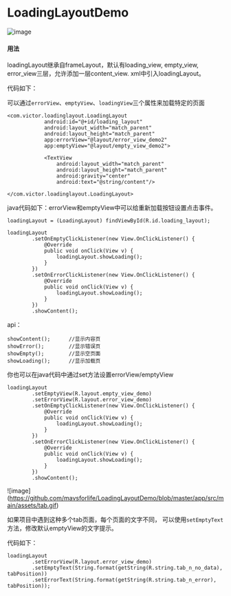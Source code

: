 # LoadingLayoutDemo

![image](https://github.com/mavsforlife/LoadingLayoutDemo/blob/master/app/src/main/assets/simple_use.gif)

#### 用法
loadingLayout继承自frameLayout，默认有loading_view, empty_view, error_view三层，允许添加一层content_view.
xml中引入loadingLayout。

代码如下：

可以通过`errorView`、`emptyView`、`loadingView`三个属性来加载特定的页面
```
<com.victor.loadinglayout.LoadingLayout
            android:id="@+id/loading_layout"
            android:layout_width="match_parent"
            android:layout_height="match_parent"
            app:errorView="@layout/error_view_demo2"
            app:emptyView="@layout/empty_view_demo2">

            <TextView
                android:layout_width="match_parent"
                android:layout_height="match_parent"
                android:gravity="center"
                android:text="@string/content"/>

</com.victor.loadinglayout.LoadingLayout>
 ```
 
 
java代码如下：errorView和emptyView中可以给重新加载按钮设置点击事件。
```
loadingLayout = (LoadingLayout) findViewById(R.id.loading_layout);

loadingLayout
        .setOnEmptyClickListener(new View.OnClickListener() {
            @Override
            public void onClick(View v) {
                loadingLayout.showLoading();
            }
        })
        .setOnErrorClickListener(new View.OnClickListener() {
            @Override
            public void onClick(View v) {
                loadingLayout.showLoading();
            }
        })
        .showContent();
 ```

api：

```
showContent();      //显示内容页
showError();        //显示错误页
showEmpty();        //显示空页面
showLoading();      //显示加载页
```

你也可以在java代码中通过set方法设置errorView/emptyView
```
loadingLayout
        .setEmptyView(R.layout.empty_view_demo)
        .setErrorView(R.layout.error_view_demo)
        .setOnEmptyClickListener(new View.OnClickListener() {
            @Override
            public void onClick(View v) {
                loadingLayout.showLoading();
            }
        })
        .setOnErrorClickListener(new View.OnClickListener() {
            @Override
            public void onClick(View v) {
                loadingLayout.showLoading();
            }
        })
        .showContent();

```

![image] (https://github.com/mavsforlife/LoadingLayoutDemo/blob/master/app/src/main/assets/tab.gif)

如果项目中遇到这种多个tab页面，每个页面的文字不同，
可以使用`setEmptyText`方法，修改默认emptyView的文字提示。

代码如下：
```
loadingLayout
        .setErrorView(R.layout.error_view_demo)
        .setEmptyText(String.format(getString(R.string.tab_n_no_data), tabPosition))
        .setErrorText(String.format(getString(R.string.tab_n_error), tabPosition));
```

